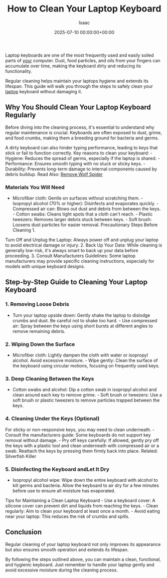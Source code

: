 ﻿---
title: How to Clean Your Laptop Keyboard
description: Laptop keyboards are one of the most frequently used and easily soiled parts of your computer. Dust, food particles, and oils from your fingers can accumulate...
slug: /how-to-clean-your-laptop-keyboard/
date: 2025-07-10 00:00:00+00:00
lastmod: 2025-07-10 00:00:00+03:00
author: Isaac
categories:
- Guide
- How to
tags:
- guide
- your
- laptop
layout: post
---

Laptop keyboards are one of the most frequently used and easily soiled parts of [your](https://pestpolicy.com/how-can-you-tell-if-you-have-moles-in-your-yard/) computer. Dust, food particles, and oils from your fingers can accumulate over time, making the keyboard dirty and reducing its functionality.

Regular cleaning helps maintain your laptops hygiene and extends its lifespan. This guide will walk you through the steps to safely clean your [laptop](https://pestpolicy.com/best-laptop-for-music-production/) keyboard without damaging it.

##  Why You Should Clean Your Laptop Keyboard Regularly

Before diving into the cleaning process, it's essential to understand why regular maintenance is crucial. Keyboards are often exposed to dust, grime, and food crumbs, making them a breeding ground for bacteria and germs.

A dirty keyboard can also hinder typing performance, leading to keys that stick or fail to function correctly. Key reasons to clean your keyboard: - Hygiene: Reduces the spread of germs, especially if the laptop is shared. - Performance: Ensures smooth typing with no stuck or sticky keys. - Durability: Prevents long-term damage to internal components caused by debris buildup. Read Also: [Remove Wolf Spider](https://pestpolicy.com/how-to-get-rid-of-wolf-spiders/)

###  Materials You Will Need

- Microfiber cloth: Gentle on surfaces without scratching them. - Isopropyl alcohol (70% or higher): Disinfects and evaporates quickly. - Compressed air can: Blows out dust and debris from between the keys. - Cotton swabs: Cleans tight spots that a cloth can't reach. - Plastic tweezers: Removes larger debris stuck between keys. - Soft brush: Loosens dust particles for easier removal. Precautionary Steps Before Cleaning 1.

Turn Off and Unplug the Laptop: Always power off and unplug your laptop to avoid electrical damage or injury. 2. Back Up Your Data: While cleaning is generally low-risk, it's always smart to back up your data before proceeding. 3. Consult Manufacturers Guidelines: Some laptop manufacturers may provide specific cleaning instructions, especially for models with unique keyboard designs.

##  Step-by-Step Guide to Cleaning Your Laptop Keyboard

###  1. Removing Loose Debris

- Turn your laptop upside down: Gently shake the laptop to dislodge crumbs and dust. Be careful not to shake too hard. - Use compressed air: Spray between the keys using short bursts at different angles to remove remaining debris.

###  2. Wiping Down the Surface

- Microfiber cloth: Lightly dampen the cloth with water or isopropyl alcohol. Avoid excessive moisture. - Wipe gently: Clean the surface of the keyboard using circular motions, focusing on frequently used keys.

###  3. Deep Cleaning Between the Keys

- Cotton swabs and alcohol: Dip a cotton swab in isopropyl alcohol and clean around each key to remove grime. - Soft brush or tweezers: Use a soft brush or plastic tweezers to remove particles trapped between the keys.

###  4. Cleaning Under the Keys (Optional)

For sticky or non-responsive keys, you may need to clean underneath. - Consult the manufacturers guide: Some keyboards do not support key removal without damage. - Pry off keys carefully: If allowed, gently pry off the keys with a plastic tool and clean underneath with compressed air or a swab. Reattach the keys by pressing them firmly back into place. Related: Silverfish Killer

###  5. Disinfecting the Keyboard andLet It Dry

- Isopropyl alcohol wipe: Wipe down the entire keyboard with alcohol to kill germs and bacteria. Allow the keyboard to air dry for a few minutes before use to ensure all moisture has evaporated.

Tips for Maintaining a Clean Laptop Keyboard - Use a keyboard cover: A silicone cover can prevent dirt and liquids from reaching the keys. - Clean regularly: Aim to clean your keyboard at least once a month. - Avoid eating near your laptop: This reduces the risk of crumbs and spills.

##  Conclusion

Regular cleaning of your laptop keyboard not only improves its appearance but also ensures smooth operation and extends its lifespan.

By following the steps outlined above, you can maintain a clean, functional, and hygienic keyboard. Just remember to handle your laptop gently and avoid excessive moisture during the cleaning process.

